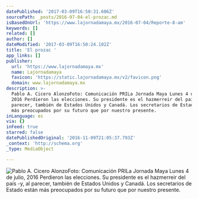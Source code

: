 ```yaml
---
datePublished: '2017-03-09T16:50:31.606Z'
sourcePath: _posts/2016-07-04-el-prozac.md
isBasedOnUrl: 'https://www.lajornadamaya.mx/2016-07-04/Reporte-8-am'
keywords: []
related: []
author: []
dateModified: '2017-03-09T16:50:24.102Z'
title: 'El prozac '
app_links: []
publisher:
  url: 'https://www.lajornadamaya.mx'
  name: Lajornadamaya
  favicon: 'https://static.lajornadamaya.mx/v2/favicon.png'
  domain: www.lajornadamaya.mx
description: >-
  Pablo A. Cicero AlonzoFoto: Comunicación PRILa Jornada Maya Lunes 4 de julio,
  2016 Perdieron las elecciones. Su presidente es el hazmerreir del país -y, al
  parecer, también de Estados Unidos y Canadá. Los secretarios de Estado están
  más preocupados por su futuro que por nuestro presente.
inLanguage: es
via: {}
inFeed: true
starred: false
datePublishedOriginal: '2016-11-09T21:05:37.793Z'
_context: 'http://schema.org'
_type: MediaObject

---
```

![Pablo A. Cicero AlonzoFoto: Comunicación PRILa Jornada Maya Lunes 4 de julio, 2016 Perdieron las elecciones. Su presidente es el hazmerreir del país -y, al parecer, también de Estados Unidos y Canadá. Los secretarios de Estado están más preocupados por su futuro que por nuestro presente.](https://the-grid-user-content.s3-us-west-2.amazonaws.com/2dc77b29-cb8a-477a-90a4-7c5c761f204b.png)
